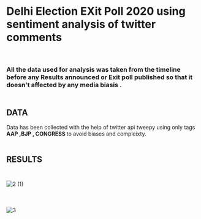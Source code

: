 # Delhi Election EXit Poll 2020 using sentiment analysis of twitter comments<br><br>


### All the data used for analysis was taken from the timeline before any Results announced or Exit poll published so that it doesn't affected by any media biasis .<br><br>

## DATA
Data has been collected with the help of twitter api tweepy using only tags <b> AAP ,BJP , CONGRESS </b> to avoid biases and compleixty.<br><br>

## RESULTS<br><br>

![2 (1)](https://user-images.githubusercontent.com/48057022/74515344-6505e400-4f34-11ea-8a74-508d982063fc.png)
<br><br><br><br>
![3](https://user-images.githubusercontent.com/48057022/74515541-c6c64e00-4f34-11ea-8aaf-544edfb1f0ff.png)
